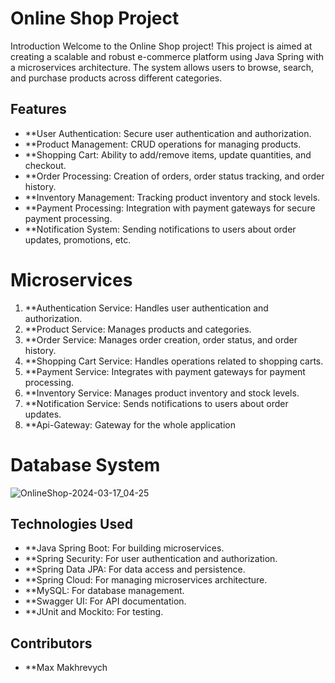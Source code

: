 # Online Shop Project
Introduction
Welcome to the Online Shop project! This project is aimed at creating a scalable and robust e-commerce platform using Java Spring with a microservices architecture. The system allows users to browse, search, and purchase products across different categories.

## Features
- **User Authentication: Secure user authentication and authorization.
- **Product Management: CRUD operations for managing products.
- **Shopping Cart: Ability to add/remove items, update quantities, and checkout.
- **Order Processing: Creation of orders, order status tracking, and order history.
- **Inventory Management: Tracking product inventory and stock levels.
- **Payment Processing: Integration with payment gateways for secure payment processing.
- **Notification System: Sending notifications to users about order updates, promotions, etc.
# Microservices

1. **Authentication Service: Handles user authentication and authorization.
2. **Product Service: Manages products and categories.
3. **Order Service: Manages order creation, order status, and order history.
4. **Shopping Cart Service: Handles operations related to shopping carts.
5. **Payment Service: Integrates with payment gateways for payment processing.
6. **Inventory Service: Manages product inventory and stock levels.
7. **Notification Service: Sends notifications to users about order updates.
8. **Api-Gateway: Gateway for the whole application
# Database System
![OnlineShop-2024-03-17_04-25](https://github.com/skijl/OnlineShop/assets/128129267/3a1c8ead-20fc-4517-be9d-1876c8378b48)
## Technologies Used
- **Java Spring Boot: For building microservices.
- **Spring Security: For user authentication and authorization.
- **Spring Data JPA: For data access and persistence.
- **Spring Cloud: For managing microservices architecture.
- **MySQL: For database management.
- **Swagger UI: For API documentation.
- **JUnit and Mockito: For testing.
## Contributors
- **Max Makhrevych
